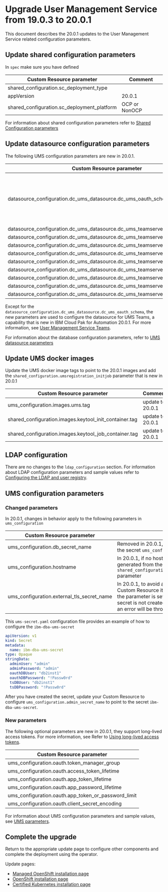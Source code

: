 # Upgrade User Management Service from 19.0.3 to 20.0.1

This document describes the 20.0.1 updates to the User Management Service related configuration parameters.

## Update shared configuration parameters

In `spec` make sure you have defined

| Custom Resource parameter                                                      |        Comment    |
| ------------------------------------------------------------------------------ | ------------------|
| shared_configuration.sc_deployment_type                                        |                   |
| appVersion                                                                     |  20.0.1           |
| shared_configuration.sc_deployment_platform                                    |  OCP or NonOCP    |

For information about shared configuration parameters refer to [Shared Configuration parameters](https://www.ibm.com/support/knowledgecenter/SSYHZ8_20.0.x/com.ibm.dba.ref/k8s_topics/ref_shared_config_params.html)


## Update datasource configuration parameters

The following UMS configuration parameters are new in 20.0.1. 

| Custom Resource parameter                                                      |        Comment    |
| ------------------------------------------------------------------------------ | ------------------|
| datasource_configuration.dc_ums_datasource.dc_ums_oauth_schema                 | Optional parameter, can be specified if a schema was created. |
| datasource_configuration.dc_ums_datasource.dc_ums_teamserver_type              |                   |
| datasource_configuration.dc_ums_datasource.dc_ums_teamserver_host              |                   |
| datasource_configuration.dc_ums_datasource.dc_ums_teamserver_port              |                   |
| datasource_configuration.dc_ums_datasource.dc_ums_teamserver_name              |                   |
| datasource_configuration.dc_ums_datasource.dc_ums_teamserver_ssl               |                   |
| datasource_configuration.dc_ums_datasource.dc_ums_teamserver_ssl_secret_name   |                   |
| datasource_configuration.dc_ums_datasource.dc_ums_teamserver_driverfiles       |                   |
| datasource_configuration.dc_ums_datasource.dc_ums_teamserver_alternate_hosts   |                   |
| datasource_configuration.dc_ums_datasource.dc_ums_teamserver_alternate_ports   |                   |

Except for the `datasource_configuration.dc_ums_datasource.dc_ums_oauth_schema`, the new parameters are used to configure the datasource for 
UMS Teams, a capability that is new in IBM Cloud Pak for Automation 20.0.1. For more information, see [User Management Service Teams](https://www.ibm.com/support/knowledgecenter/SSYHZ8_20.0.x/com.ibm.dba.offerings/topics/con_ums_teams_option.html).

For information about the database configuration parameters, refer to [UMS datasource parameters](https://www.ibm.com/support/knowledgecenter/SSYHZ8_20.0.x/com.ibm.dba.ref/k8s_topics/ref_ums_params_database.html)

## Update UMS docker images

Update the UMS docker image tags to point to the 20.0.1 images and add the `shared_configuration.umsregistration_initjob` parameter that is new in 20.0.1


| Custom Resource parameter                                                      |        Comment    |
| ------------------------------------------------------------------------------ | ------------------|
| ums_configuration.images.ums.tag                                               | update to 20.0.1            |
| shared_configuration.images.keytool_init_container.tag              |  update to 20.0.1                 |
| shared_configuration.images.keytool_job_container.tag              |   update to 20.0.1                |


## LDAP configuration

There are no changes to the `ldap_configuration` section.
For information about LDAP configuration parameters and sample values refer to [Configuring the LDAP and user registry](https://www.ibm.com/support/knowledgecenter/SSYHZ8_20.0.x/com.ibm.dba.ref/k8s_topics/ref_k8s_ldap.html).


## UMS configuration parameters

### Changed parameters

In 20.0.1, changes in behavior apply to the following parameters in `ums_configuration` 

| Custom Resource parameter                     |              Comment |
| --------------------------------------------- | -------------------- |
| ums_configuration.db_secret_name              | Removed in 20.0.1, move the database credentials to the secret `ums_configuration.admin_secret_name`    |
| ums_configuration.hostname                    | In 20.0.1, if no hostname is specified, the hostname is generated from the `shared_configuration.sc_deployment_hostname_suffix` parameter  |
| ums_configuration.external_tls_secret_name    | In 20.0.1, to avoid an invalid configuration in the Custom Resource it is required to create the secret if the parameter is set. If the parameter is set, but the secret is not created, UMS will not be deployed and an error will be thrown in the operator log.|

This `ums-secret.yaml` configuration file provides an example of how to configure the `ibm-dba-ums-secret` 

```yaml
apiVersion: v1
kind: Secret
metadata:
  name: ibm-dba-ums-secret
type: Opaque
stringData:
  adminUser: "admin"
  adminPassword: "admin"
  oauthDBUser: "db2inst1"
  oauthDBPassword: "!Passw0rd"
  tsDBUser: "db2inst1"
  tsDBPassword: "!Passw0rd"
```

After you have created the secret, update your Custom Resource to configure `ums_configuration.admin_secret_name` to point to the secret `ibm-dba-ums-secret`.

### New parameters
The following optional parameters are new in 20.0.1, they support long-lived access tokens. For more information, see Refer to [Using long-lived access tokens](https://www.ibm.com/support/knowledgecenter/SSYHZ8_20.0.x/com.ibm.dba.offerings/topics/con_ums_sso_app_token.html).

| Custom Resource parameter                             |
| ----------------------------------------------------- |
|  ums_configuration.oauth.token_manager_group          |
|  ums_configuration.oauth.access_token_lifetime        |
|  ums_configuration.oauth.app_token_lifetime           |
|  ums_configuration.oauth.app_password_lifetime        |
|  ums_configuration.oauth.app_token_or_password_limit  |
|  ums_configuration.oauth.client_secret_encoding       |

For information about UMS configuration parameters and sample values, see [UMS parameters](https://www.ibm.com/support/knowledgecenter/SSYHZ8_20.0.x/com.ibm.dba.ref/k8s_topics/ref_ums_params_ums.html).

## Complete the upgrade
Return to the appropriate update page to configure other components and complete the deployment using the operator.

Update pages:
   - [Managed OpenShift installation page](../platform/roks/update.md)
   - [OpenShift installation page](../platform/ocp/update.md)
   - [Certified Kubernetes installation page](../platform/k8s/update.md)
